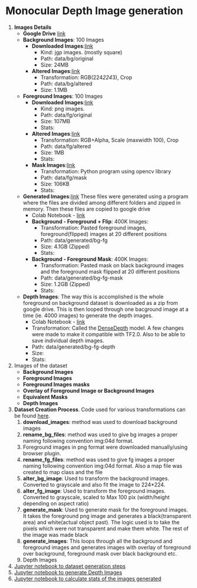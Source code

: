 
# Monocular Depth Image generation

1. __Images Details__
    - __Google Drive__ [link](https://drive.google.com/drive/folders/1GFFQp6Y-6sbVUe7X0nTiwEHXScpzdear?usp=sharing)
    - __Background Images__: 100 Images
      - __Downloaded Images__:[link](https://drive.google.com/drive/u/0/folders/1acl9qqiut6JkRKThWtqIEmWEaipXfgVq)
        - Kind: jgp images. (mostly square)
        - Path: data/bg/original
        - Size: 24MB
      - __Altered Images__:[link](https://drive.google.com/drive/u/0/folders/1S9syiGBus-q1LwSaO_cCSLvb9GSyhd8e)
        - Transformation: RGB(224*224*3), Crop
        - Path: data/bg/altered
        - Size: 1.1MB
    - __Foreground Images__: 100 Images
      - __Downloaded Images__:[link](https://drive.google.com/drive/u/0/folders/16W5OL6HTgWf7MEytaQGG6t9pvETQEtd8)
        - Kind: png images.
        - Path: data/fg/original
        - Size: 107MB
        - Stats:
      - __Altered Images__:[link](https://drive.google.com/drive/u/0/folders/1CihnYUE2rhz111IKBkxhPGCe56yyVUuT)
        - Transformation: RGB+Alpha, Scale (maxwidth 100), Crop
        - Path: data/fg/altered
        - Size: 1MB
        - Stats:
      - __Mask Images__:[link](https://drive.google.com/drive/u/0/folders/1FUKPwQSyWMN78pJO1-bpNx4yoqOXZV-V)
        - Transformation: Python program using opencv library
        - Path: data/fg/mask
        - Size: 106KB
        - Stats:
    - __Generated Images__:[link](https://drive.google.com/drive/u/0/folders/10syKH_UPkwx6cAP83UrVXbwPZcf30o0O) These files were generated using a program where the files are divided among different folders and zipped in memory. Then these files are copied to google drive
      - Colab Notebook - [link](https://github.com/gantir/eva4/blob/develop/s14-15/src/ds_gen.ipynb)
      - __Background - Foreground + Flip__: 400K Images:
        - Transformation: Pasted foreground images, foreground(flipped) images at 20 different positions
        - Path: data/generated/bg-fg
        - Size: 4.1GB (Zipped)
        - Stats:
      - __Background - Foreground Mask__: 400K Images:
        - Transformation: Pasted mask on black background images and the foreground mask flipped at 20 different positions
        - Path: data/generated/bg-fg-mask
        - Size: 1.2GB (Zipped)
        - Stats:
    - __Depth Images__: The way this is accomplished is the whole foreground on background dataset is downloaded as a zip from google drive. This is then looped through one bacground image at a time (ie. 4000 images) to generate the depth images.
        - Colab Notebook - [link](https://github.com/gantir/eva4/blob/develop/s14-15/src/depth_image_gen.ipynb)
        - Transformation: Called the [DenseDepth](https://github.com/gantir/DenseDepth) model. A few changes were made to make it compatible with TF2.0. Also to be able to save individual depth images.
        - Path: data/generated/bg-fg-depth
        - Size:
        - Stats:
2. Images of the dataset
    - __Background Images__
    - __Foreground Images__
    - __Foreground Images masks__
    - __Overlay of Foreground Image or Background Images__
    - __Equivalent Masks__
    - __Depth Images__
3. __Dataset Creation Process__. Code used for various transformations can be found [here]().
   1. __download_images__: method was used to download background images
   2. __rename_bg_files__: method was used to give bg images a proper naming following convention img:04d format.
   3. Foreground images in png format were downloaded manually/using browser plugin.
   4. __rename_fg_files__: method was used to give fg images a proper naming following convention img:04d format. Also a map file was created to map class and the file
   5. __alter_bg_image__: Used to transform the background images. Converted to grayscale and also fit the image to 224*224.
   6. __alter_fg_image__: Used to transform the foreground images. Converted to grayscale, scaled to Max 100 pix (width/height depending on aspect ratio)
   7. __generate_mask__: Used to generate mask for the foreground images. It takes the foreground png image and generates a black(transparent area) and white(actual object past). The logic used is to take the pixels which were not transparent and make them white. The rest of the image was made black
   8. __generate_images__: This loops through all the background and foreground images and generates images with overlay of foreground over background, foreground mask over black background etc.
   9. Depth Images
4. [Jupyter notebook to dataset generation steps](https://github.com/gantir/eva4/blob/develop/s14-15/src/ds_gen.ipynb)
5. [Jupyter notebook to generate Depth Images](https://github.com/gantir/eva4/blob/develop/s14-15/src/ds_gen.ipynb)
6. [Jupyter notebook to calculate stats of the images generated](https://github.com/gantir/eva4/blob/develop/s14-15/src/stats_gen.ipynb)
